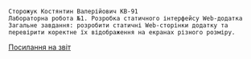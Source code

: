 ```no-highlight
Сторожук Костянтин Валерійович КВ-91
Лабораторна робота №1. Розробка статичного інтерфейсу Web-додатка
Загальне завдання: розробити статичні Web-сторінки додатку та перевірити коректне їх відображення на екранах різного розміру.
```

[Посилання на звіт](https://docs.google.com/document/d/1ucHiqvpkR9S1TOzoI_6eWqdnZvX-tAve/edit?usp=sharing&ouid=112937297093063277215&rtpof=true&sd=true)
